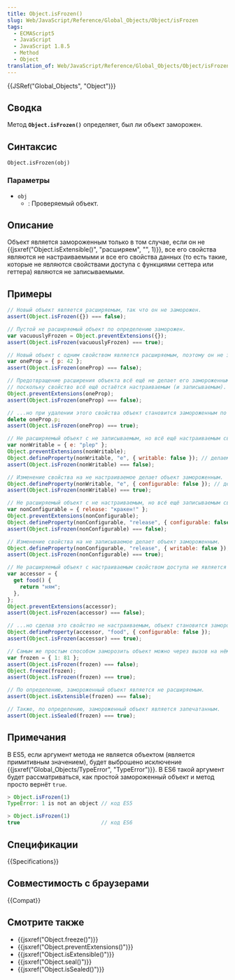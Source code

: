 ```yaml
---
title: Object.isFrozen()
slug: Web/JavaScript/Reference/Global_Objects/Object/isFrozen
tags:
  - ECMAScript5
  - JavaScript
  - JavaScript 1.8.5
  - Method
  - Object
translation_of: Web/JavaScript/Reference/Global_Objects/Object/isFrozen
---
```


{{JSRef("Global_Objects", "Object")}}

## Сводка

Метод **`Object.isFrozen()`** определяет, был ли объект заморожен.

## Синтаксис

```
Object.isFrozen(obj)
```

### Параметры

- `obj`
  - : Проверяемый объект.

## Описание

Объект является замороженным только в том случае, если он не {{jsxref("Object.isExtensible()", "расширяем", "", 1)}}, все его свойства являются не настраиваемыми и все его свойства данных (то есть такие, которые не являются свойствами доступа с функциями сеттера или геттера) являются не записываемыми.

## Примеры

```js
// Новый объект является расширяемым, так что он не заморожен.
assert(Object.isFrozen({}) === false);

// Пустой не расширяемый объект по определению заморожен.
var vacuouslyFrozen = Object.preventExtensions({});
assert(Object.isFrozen(vacuouslyFrozen) === true);

// Новый объект с одним свойством является расширяемым, поэтому он не заморожен.
var oneProp = { p: 42 };
assert(Object.isFrozen(oneProp) === false);

// Предотвращение расширения объекта всё ещё не делает его замороженным,
// поскольку свойство всё ещё остаётся настраиваемым (и записываемым).
Object.preventExtensions(oneProp);
assert(Object.isFrozen(oneProp) === false);

// ...но при удалении этого свойства объект становится замороженным по определению.
delete oneProp.p;
assert(Object.isFrozen(oneProp) === true);

// Не расширяемый объект с не записываемым, но всё ещё настраиваемым свойством, не является замороженным.
var nonWritable = { e: "plep" };
Object.preventExtensions(nonWritable);
Object.defineProperty(nonWritable, "e", { writable: false }); // делаем свойство не записываемым
assert(Object.isFrozen(nonWritable) === false);

// Изменение свойства на не настраиваемое делает объект замороженным.
Object.defineProperty(nonWritable, "e", { configurable: false }); // делаем свойство не настраиваемым
assert(Object.isFrozen(nonWritable) === true);

// Не расширяемый объект с не настраиваемым, но всё ещё записываемым свойством, также не является замороженным.
var nonConfigurable = { release: "кракен!" };
Object.preventExtensions(nonConfigurable);
Object.defineProperty(nonConfigurable, "release", { configurable: false });
assert(Object.isFrozen(nonConfigurable) === false);

// Изменение свойства на не записываемое делает объект замороженным.
Object.defineProperty(nonConfigurable, "release", { writable: false });
assert(Object.isFrozen(nonConfigurable) === true);

// Не расширяемый объект с настраиваемым свойством доступа не является замороженным.
var accessor = {
  get food() {
    return "ням";
  },
};
Object.preventExtensions(accessor);
assert(Object.isFrozen(accessor) === false);

// ...но сделав это свойство не настраиваемым, объект становится замороженным.
Object.defineProperty(accessor, "food", { configurable: false });
assert(Object.isFrozen(accessor) === true);

// Самым же простым способом заморозить объект можно через вызов на нём метода Object.freeze.
var frozen = { 1: 81 };
assert(Object.isFrozen(frozen) === false);
Object.freeze(frozen);
assert(Object.isFrozen(frozen) === true);

// По определению, замороженный объект является не расширяемым.
assert(Object.isExtensible(frozen) === false);

// Также, по определению, замороженный объект является запечатанным.
assert(Object.isSealed(frozen) === true);
```

## Примечания

В ES5, если аргумент метода не является объектом (является примитивным значением), будет выброшено исключение {{jsxref("Global_Objects/TypeError", "TypeError")}}. В ES6 такой аргумент будет рассматриваться, как простой замороженный объект и метод просто вернёт `true`.

```js
> Object.isFrozen(1)
TypeError: 1 is not an object // код ES5

> Object.isFrozen(1)
true                          // код ES6
```

## Спецификации

{{Specifications}}

## Совместимость с браузерами

{{Compat}}

## Смотрите также

- {{jsxref("Object.freeze()")}}
- {{jsxref("Object.preventExtensions()")}}
- {{jsxref("Object.isExtensible()")}}
- {{jsxref("Object.seal()")}}
- {{jsxref("Object.isSealed()")}}
